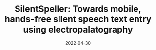 ---
title: "SilentSpeller: Towards mobile, hands-free silent speech text entry using electropalatography"
collection: publications
date: 2022-04-30
venue: 'Proceedings of the 2022 CHI Conference on Human Factors in Computing Systems'
paperurl: 'https://doi.org/10.1145/3491102.3502015'
link: '/files/papers/SilentSpeller_CHI_2022.pdf'
citation: 'Naoki Kimura, <b>Tan Gemicioglu</b>, Jonathan Womack, Richard Li, Yuhui Zhao, Abdelkareem Bedri, Zixiong Su, Alex Olwal, Jun Rekimoto,  Thad Starner, &quot;SilentSpeller: Towards mobile, hands-free silent speech text entry using electropalatography.&quot; Proceedings of the 2022 CHI Conference on Human Factors in Computing Systems, 2022.'
---